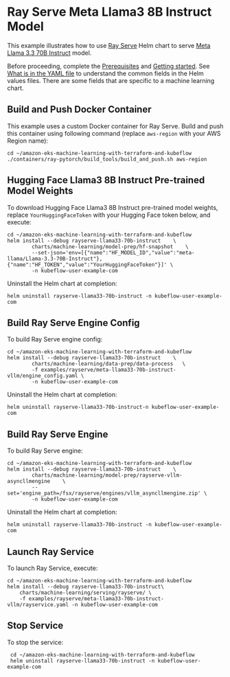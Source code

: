 # Ray Serve Meta Llama3 8B Instruct Model

This example illustrates how to use [Ray Serve](../../../charts/machine-learning/training/rayserve/) Helm chart to serve [Meta Llama 3.3 70B Instruct](https://huggingface.co/meta-llama/Llama-3.3-70B-Instruct)  model.

Before proceeding, complete the [Prerequisites](../../../README.md#prerequisites) and [Getting started](../../../README.md#getting-started). See [What is in the YAML file](../../../README.md#what-is-in-the-yaml-file) to understand the common fields in the Helm values files. There are some fields that are specific to a machine learning chart.

## Build and Push Docker Container

This example uses a custom Docker container for Ray Serve. Build and push this container using following command (replace `aws-region` with your AWS Region name):

    cd ~/amazon-eks-machine-learning-with-terraform-and-kubeflow
    ./containers/ray-pytorch/build_tools/build_and_push.sh aws-region


## Hugging Face Llama3 8B Instruct Pre-trained Model Weights

To download Hugging Face Llama3 8B Instruct pre-trained model weights, replace `YourHuggingFaceToken` with your Hugging Face token below, and execute:

    cd ~/amazon-eks-machine-learning-with-terraform-and-kubeflow
    helm install --debug rayserve-llama33-70b-instruct    \
            charts/machine-learning/model-prep/hf-snapshot    \
            --set-json='env=[{"name":"HF_MODEL_ID","value":"meta-llama/Llama-3.3-70B-Instruct"},{"name":"HF_TOKEN","value":"YourHuggingFaceToken"}]' \
            -n kubeflow-user-example-com

Uninstall the Helm chart at completion:

    helm uninstall rayserve-llama33-70b-instruct -n kubeflow-user-example-com

## Build Ray Serve Engine Config

To build Ray Serve engine config:

    cd ~/amazon-eks-machine-learning-with-terraform-and-kubeflow
    helm install --debug rayserve-llama33-70b-instruct    \
            charts/machine-learning/data-prep/data-process   \
            -f examples/rayserve/meta-llama33-70b-instruct-vllm/engine_config.yaml \
            -n kubeflow-user-example-com

Uninstall the Helm chart at completion:

    helm uninstall rayserve-llama33-70b-instruct-n kubeflow-user-example-com

## Build Ray Serve Engine

To build Ray Serve engine:

    cd ~/amazon-eks-machine-learning-with-terraform-and-kubeflow
    helm install --debug rayserve-llama33-70b-instruct    \
            charts/machine-learning/model-prep/rayserve-vllm-asyncllmengine    \
            --set='engine_path=/fsx/rayserve/engines/vllm_asyncllmengine.zip' \
            -n kubeflow-user-example-com

Uninstall the Helm chart at completion:

    helm uninstall rayserve-llama33-70b-instruct -n kubeflow-user-example-com

## Launch Ray Service

To launch Ray Service,  execute:

    cd ~/amazon-eks-machine-learning-with-terraform-and-kubeflow
    helm install --debug rayserve-llama33-70b-instruct\
        charts/machine-learning/serving/rayserve/ \
        -f examples/rayserve/meta-llama33-70b-instruct-vllm/rayservice.yaml -n kubeflow-user-example-com

## Stop Service

To stop the service:

     cd ~/amazon-eks-machine-learning-with-terraform-and-kubeflow
     helm uninstall rayserve-llama33-70b-instruct -n kubeflow-user-example-com